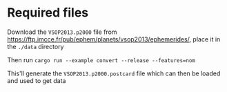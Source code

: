 # Required files

Download the `VSOP2013.p2000` file from https://ftp.imcce.fr/pub/ephem/planets/vsop2013/ephemerides/, place it in the `./data` directory

Then run `cargo run --example convert --release --features=nom`

This'll generate the `VSOP2013.p2000.postcard` file which can then be loaded and used to get data

